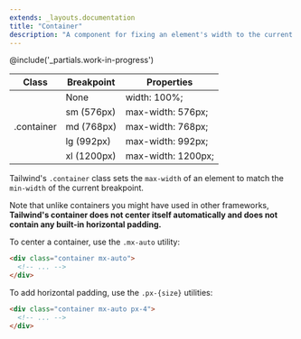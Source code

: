 ```yaml
---
extends: _layouts.documentation
title: "Container"
description: "A component for fixing an element's width to the current breakpoint."
---
```


@include('_partials.work-in-progress')

<div class="border-t border-grey-lighter">
  <table class="w-full text-left" style="border-collapse: collapse;">
    <colgroup>
      <col class="w-1/4">
      <col class="w-1/4">
      <col class="w-1/2">
    </colgroup>
    <thead>
      <tr>
        <th class="text-sm font-semibold text-grey-darker p-2 bg-grey-lightest">Class</th>
        <th class="text-sm font-semibold text-grey-darker p-2 bg-grey-lightest">Breakpoint</th>
        <th class="text-sm font-semibold text-grey-darker p-2 bg-grey-lightest">Properties</th>
      </tr>
    </thead>
    <tbody class="align-baseline">
      <tr>
        <td class="p-2 border-t border-smoke font-mono text-xs text-purple-dark" rowspan="5">.container</td>
        <td class="p-2 border-t border-smoke font-mono text-xs text-grey-dark"><span class="italic">None</span></td>
        <td class="p-2 border-t border-smoke font-mono text-xs text-blue-dark">width: 100%;</td>
      </tr>
      <tr>
        <td class="p-2 border-t border-smoke font-mono text-xs text-grey-darker">sm <span class="text-grey-dark italic">(576px)</span></td>
        <td class="p-2 border-t border-smoke font-mono text-xs text-blue-dark">max-width: 576px;</td>
      </tr>
      <tr>
        <td class="p-2 border-t border-smoke font-mono text-xs text-grey-darker">md <span class="text-grey-dark italic">(768px)</span></td>
        <td class="p-2 border-t border-smoke font-mono text-xs text-blue-dark">max-width: 768px;</td>
      </tr>
      <tr>
        <td class="p-2 border-t border-smoke font-mono text-xs text-grey-darker">lg <span class="text-grey-dark italic">(992px)</span></td>
        <td class="p-2 border-t border-smoke font-mono text-xs text-blue-dark">max-width: 992px;</td>
      </tr>
      <tr>
        <td class="p-2 border-t border-smoke font-mono text-xs text-grey-darker">xl <span class="text-grey-dark italic">(1200px)</span></td>
        <td class="p-2 border-t border-smoke font-mono text-xs text-blue-dark">max-width: 1200px;</td>
      </tr>
    </tbody>
  </table>
</div>

Tailwind's `.container` class sets the `max-width` of an element to match the `min-width` of the current breakpoint.

Note that unlike containers you might have used in other frameworks, **Tailwind's container does not center itself automatically and does not contain any built-in horizontal padding.**

To center a container, use the `.mx-auto` utility:

```html
<div class="container mx-auto">
  <!-- ... -->
</div>
```

To add horizontal padding, use the `.px-{size}` utilities:

```html
<div class="container mx-auto px-4">
  <!-- ... -->
</div>
```
